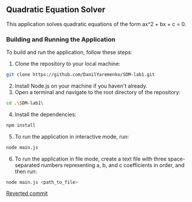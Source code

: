 ## Quadratic Equation Solver

This application solves quadratic equations of the form ax^2 + bx + c = 0.

### Building and Running the Application
To build and run the application, follow these steps:

1. Clone the repository to your local machine:
```bash
git clone https://github.com/DanilYaremenko/SDM-lab1.git
```
2. Install Node.js on your machine if you haven't already.
3. Open a terminal and navigate to the root directory of the repository:
```bash
cd .\SDM-lab1\
```
4. Install the dependencies:
```bash
npm install
```
5. To run the application in interactive mode, run:
```bash
node main.js
```
6. To run the application in file mode, create a text file with three space-separated numbers representing a, b, and c coefficients in order, and then run:
```bash
node main.js <path_to_file>
```

[Reverted commit](https://github.com/DanilYaremenko/SDM-lab1/commit/d43a5c882d4f1d001b0a23edbcf7dcf999f85147)
